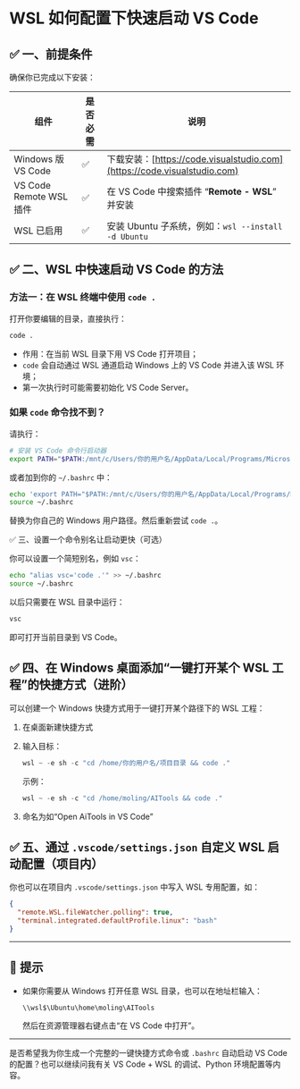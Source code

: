 # WSL 如何配置下快速启动 VS Code

## ✅ 一、前提条件

确保你已完成以下安装：

| 组件                    | 是否必需 | 说明                                                                  |
| --------------------- | ---- | ------------------------------------------------------------------- |
| Windows 版 VS Code     | ✅    | 下载安装：[https://code.visualstudio.com](https://code.visualstudio.com) |
| VS Code Remote WSL 插件 | ✅    | 在 VS Code 中搜索插件 “**Remote - WSL**” 并安装                              |
| WSL 已启用               | ✅    | 安装 Ubuntu 子系统，例如：`wsl --install -d Ubuntu`                          |

## ✅ 二、WSL 中快速启动 VS Code 的方法

### 方法一：在 WSL 终端中使用 `code .`

打开你要编辑的目录，直接执行：

```bash
code .
```

* 作用：在当前 WSL 目录下用 VS Code 打开项目；
* `code` 会自动通过 WSL 通道启动 Windows 上的 VS Code 并进入该 WSL 环境；
* 第一次执行时可能需要初始化 VS Code Server。

### 如果 `code` 命令找不到？

请执行：

```bash
# 安装 VS Code 命令行启动器
export PATH="$PATH:/mnt/c/Users/你的用户名/AppData/Local/Programs/Microsoft VS Code/bin"
```

或者加到你的 `~/.bashrc` 中：

```bash
echo 'export PATH="$PATH:/mnt/c/Users/你的用户名/AppData/Local/Programs/Microsoft VS Code/bin"' >> ~/.bashrc
source ~/.bashrc
```

替换为你自己的 Windows 用户路径。然后重新尝试 `code .`。

✅ 三、设置一个命令别名让启动更快（可选）

你可以设置一个简短别名，例如 `vsc`：

```bash
echo "alias vsc='code .'" >> ~/.bashrc
source ~/.bashrc
```

以后只需要在 WSL 目录中运行：

```bash
vsc
```

即可打开当前目录到 VS Code。

## ✅ 四、在 Windows 桌面添加“一键打开某个 WSL 工程”的快捷方式（进阶）

可以创建一个 Windows 快捷方式用于一键打开某个路径下的 WSL 工程：

1. 在桌面新建快捷方式

2. 输入目标：

   ```powershell
   wsl ~ -e sh -c "cd /home/你的用户名/项目目录 && code ."
   ```

   示例：

   ```powershell
   wsl ~ -e sh -c "cd /home/moling/AITools && code ."
   ```

3. 命名为如“Open AiTools in VS Code”

## ✅ 五、通过 `.vscode/settings.json` 自定义 WSL 启动配置（项目内）

你也可以在项目内 `.vscode/settings.json` 中写入 WSL 专用配置，如：

```json
{
  "remote.WSL.fileWatcher.polling": true,
  "terminal.integrated.defaultProfile.linux": "bash"
}
```

---

## 🧩 提示

* 如果你需要从 Windows 打开任意 WSL 目录，也可以在地址栏输入：

  ```
  \\wsl$\Ubuntu\home\moling\AITools
  ```

  然后在资源管理器右键点击“在 VS Code 中打开”。

---

是否希望我为你生成一个完整的一键快捷方式命令或 `.bashrc` 自动启动 VS Code 的配置？也可以继续问我有关 VS Code + WSL 的调试、Python 环境配置等内容。
